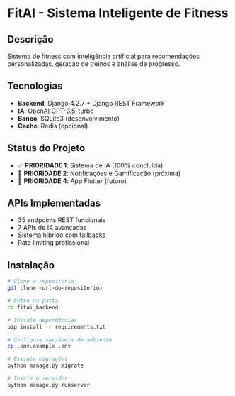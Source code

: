 # FitAI - Sistema Inteligente de Fitness

## Descrição
Sistema de fitness com inteligência artificial para recomendações personalizadas, geração de treinos e análise de progresso.

## Tecnologias
- **Backend**: Django 4.2.7 + Django REST Framework
- **IA**: OpenAI GPT-3.5-turbo
- **Banco**: SQLite3 (desenvolvimento)
- **Cache**: Redis (opcional)

## Status do Projeto
- ✅ **PRIORIDADE 1**: Sistema de IA (100% concluída)
- 🚧 **PRIORIDADE 2**: Notificações e Gamificação (próxima)
- 📱 **PRIORIDADE 4**: App Flutter (futuro)

## APIs Implementadas
- 35 endpoints REST funcionais
- 7 APIs de IA avançadas
- Sistema híbrido com fallbacks
- Rate limiting profissional

## Instalação
```bash
# Clone o repositório
git clone <url-do-repositorio>

# Entre na pasta
cd fitai_backend

# Instale dependências
pip install -r requirements.txt

# Configure variáveis de ambiente
cp .env.example .env

# Execute migrações
python manage.py migrate

# Inicie o servidor
python manage.py runserver